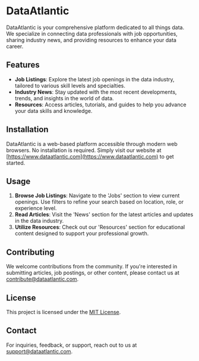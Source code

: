 # DataAtlantic

DataAtlantic is your comprehensive platform dedicated to all things data. We specialize in connecting data professionals with job opportunities, sharing industry news, and providing resources to enhance your data career.

## Features

- **Job Listings**: Explore the latest job openings in the data industry, tailored to various skill levels and specialties.
- **Industry News**: Stay updated with the most recent developments, trends, and insights in the world of data.
- **Resources**: Access articles, tutorials, and guides to help you advance your data skills and knowledge.

## Installation

DataAtlantic is a web-based platform accessible through modern web browsers. No installation is required. Simply visit our website at [https://www.dataatlantic.com](https://www.dataatlantic.com) to get started.

## Usage

1. **Browse Job Listings**: Navigate to the 'Jobs' section to view current openings. Use filters to refine your search based on location, role, or experience level.
2. **Read Articles**: Visit the 'News' section for the latest articles and updates in the data industry.
3. **Utilize Resources**: Check out our 'Resources' section for educational content designed to support your professional growth.

## Contributing

We welcome contributions from the community. If you're interested in submitting articles, job postings, or other content, please contact us at [contribute@dataatlantic.com](mailto:contribute@dataatlantic.com).

## License

This project is licensed under the [MIT License](https://opensource.org/licenses/MIT).

## Contact

For inquiries, feedback, or support, reach out to us at [support@dataatlantic.com](mailto:support@dataatlantic.com).
